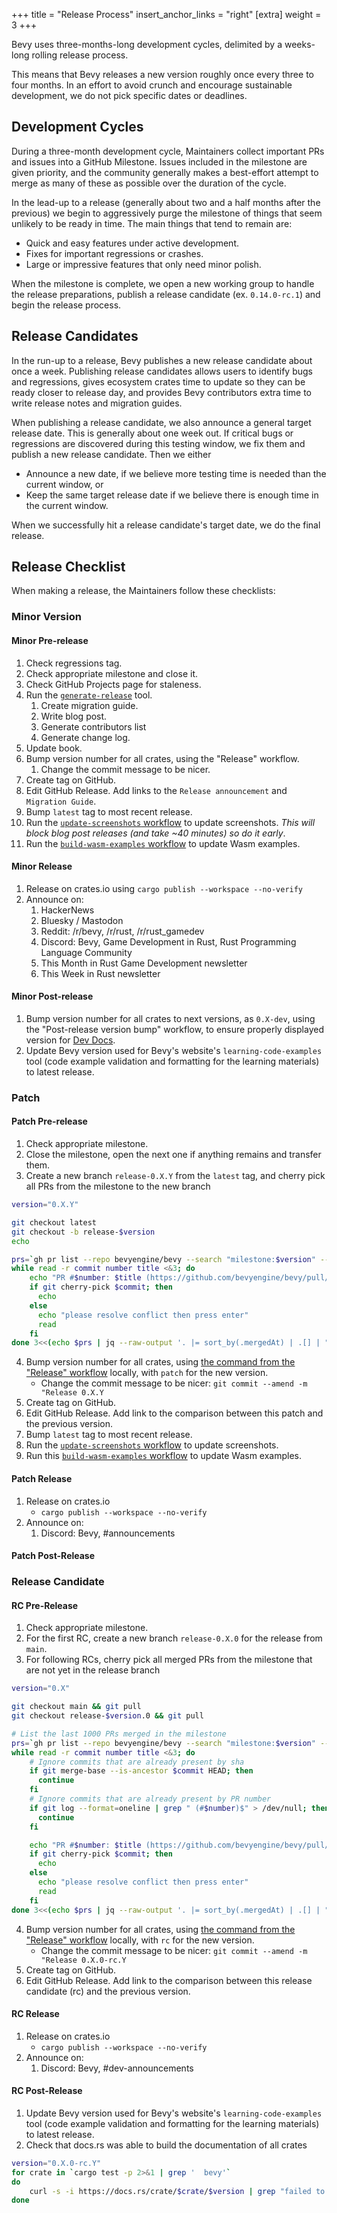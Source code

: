 +++
title = "Release Process"
insert_anchor_links = "right"
[extra]
weight = 3
+++

Bevy uses three-months-long development cycles, delimited by a weeks-long rolling release process.

This means that Bevy releases a new version roughly once every three to four months. In an effort to avoid crunch and encourage sustainable development, we do not pick specific dates or deadlines.

## Development Cycles

During a three-month development cycle, Maintainers collect important PRs and issues into a GitHub Milestone. Issues included in the milestone are given priority, and the community generally makes a best-effort attempt to merge as many of these as possible over the duration of the cycle.

In the lead-up to a release (generally about two and a half months after the previous) we begin to aggressively purge the milestone of things that seem unlikely to be ready in time. The main things that tend to remain are:

- Quick and easy features under active development.
- Fixes for important regressions or crashes.
- Large or impressive features that only need minor polish.

When the milestone is complete, we open a new working group to handle the release preparations, publish a release candidate (ex. `0.14.0-rc.1`) and begin the release process.

## Release Candidates

In the run-up to a release, Bevy publishes a new release candidate about once a week. Publishing release candidates allows users to identify bugs and regressions, gives ecosystem crates time to update so they can be ready closer to release day, and provides Bevy contributors extra time to write release notes and migration guides.

When publishing a release candidate, we also announce a general target release date. This is generally about one week out. If critical bugs or regressions are discovered during this testing window, we fix them and publish a new release candidate. Then we either

- Announce a new date, if we believe more testing time is needed than the current window, or
- Keep the same target release date if we believe there is enough time in the current window.

When we successfully hit a release candidate's target date, we do the final release.

## Release Checklist

When making a release, the Maintainers follow these checklists:

### Minor Version

#### Minor Pre-release

1. Check regressions tag.
2. Check appropriate milestone and close it.
3. Check GitHub Projects page for staleness.
4. Run the [`generate-release`](https://github.com/bevyengine/bevy-website/tree/main/generate-release) tool.
    1. Create migration guide.
    2. Write blog post.
    3. Generate contributors list
    4. Generate change log.
5. Update book.
6. Bump version number for all crates, using the "Release" workflow.
   1. Change the commit message to be nicer.
7. Create tag on GitHub.
8. Edit GitHub Release. Add links to the `Release announcement` and `Migration Guide`.
9. Bump `latest` tag to most recent release.
10. Run the [`update-screenshots` workflow] to update screenshots. *This will block blog post releases (and take ~40 minutes) so do it early*.
11. Run the [`build-wasm-examples` workflow] to update Wasm examples.

#### Minor Release

1. Release on crates.io using `cargo publish --workspace --no-verify`
2. Announce on:
    1. HackerNews
    2. Bluesky / Mastodon
    3. Reddit: /r/bevy, /r/rust, /r/rust_gamedev
    4. Discord: Bevy, Game Development in Rust, Rust Programming Language Community
    5. This Month in Rust Game Development newsletter
    6. This Week in Rust newsletter

#### Minor Post-release

1. Bump version number for all crates to next versions, as `0.X-dev`, using the "Post-release version bump" workflow, to ensure properly displayed version for [Dev Docs](https://dev-docs.bevy.org/bevy/index.html).
2. Update Bevy version used for Bevy's website's `learning-code-examples` tool (code example validation and formatting for the learning materials) to latest release.

### Patch

#### Patch Pre-release

1. Check appropriate milestone.
2. Close the milestone, open the next one if anything remains and transfer them.
3. Create a new branch `release-0.X.Y` from the `latest` tag, and cherry pick all PRs from the milestone to the new branch
```sh
version="0.X.Y"

git checkout latest
git checkout -b release-$version
echo

prs=`gh pr list --repo bevyengine/bevy --search "milestone:$version" --state merged --json mergeCommit,mergedAt,title,number --limit 100`
while read -r commit number title <&3; do
    echo "PR #$number: $title (https://github.com/bevyengine/bevy/pull/$number)"
    if git cherry-pick $commit; then
      echo
    else
      echo "please resolve conflict then press enter"
      read
    fi
done 3<<(echo $prs | jq --raw-output '. |= sort_by(.mergedAt) | .[] | "\(.mergeCommit.oid) \(.number) \(.title)"')
```
4. Bump version number for all crates, using [the command from the "Release" workflow] locally, with `patch` for the new version.
    - Change the commit message to be nicer: `git commit --amend -m "Release 0.X.Y`
5. Create tag on GitHub.
6. Edit GitHub Release. Add link to the comparison between this patch and the previous version.
7. Bump `latest` tag to most recent release.
8. Run the [`update-screenshots` workflow] to update screenshots.
9. Run this [`build-wasm-examples` workflow] to update Wasm examples.

#### Patch Release

1. Release on crates.io
    - `cargo publish --workspace --no-verify`
2. Announce on:
    1. Discord: Bevy, #announcements

#### Patch Post-Release

### Release Candidate

#### RC Pre-Release

1. Check appropriate milestone.
2. For the first RC, create a new branch `release-0.X.0` for the release from `main`.
3. For following RCs, cherry pick all merged PRs from the milestone that are not yet in the release branch
```sh
version="0.X"

git checkout main && git pull
git checkout release-$version.0 && git pull

# List the last 1000 PRs merged in the milestone
prs=`gh pr list --repo bevyengine/bevy --search "milestone:$version" --state merged --json mergeCommit,mergedAt,title,number --limit 1000`
while read -r commit number title <&3; do
    # Ignore commits that are already present by sha
    if git merge-base --is-ancestor $commit HEAD; then
      continue
    fi
    # Ignore commits that are already present by PR number
    if git log --format=oneline | grep " (#$number)$" > /dev/null; then
      continue
    fi

    echo "PR #$number: $title (https://github.com/bevyengine/bevy/pull/$number)"
    if git cherry-pick $commit; then
      echo
    else
      echo "please resolve conflict then press enter"
      read
    fi
done 3<<(echo $prs | jq --raw-output '. |= sort_by(.mergedAt) | .[] | "\(.mergeCommit.oid) \(.number) \(.title)"')
```
4. Bump version number for all crates, using [the command from the "Release" workflow] locally, with `rc` for the new version.
    - Change the commit message to be nicer: `git commit --amend -m "Release 0.X.0-rc.Y`
5. Create tag on GitHub.
6. Edit GitHub Release. Add link to the comparison between this release candidate (rc) and the previous version.

#### RC Release

1. Release on crates.io
    - `cargo publish --workspace --no-verify`
2. Announce on:
    1. Discord: Bevy, #dev-announcements

#### RC Post-Release

1. Update Bevy version used for Bevy's website's `learning-code-examples` tool (code example validation and formatting for the learning materials) to latest release.
2. Check that docs.rs was able to build the documentation of all crates
```sh
version="0.X.0-rc.Y"
for crate in `cargo test -p 2>&1 | grep '  bevy'`
do
    curl -s -i https://docs.rs/crate/$crate/$version | grep "failed to build" | grep $version
done
```

[`update-screenshots` workflow]: https://github.com/bevyengine/bevy-website/actions/workflows/update-screenshots.yml
[`build-wasm-examples` workflow]: https://github.com/bevyengine/bevy-website/actions/workflows/build-wasm-examples.yml
[the command from the "Release" workflow]: https://github.com/bevyengine/bevy/blob/main/.github/workflows/release.yml
